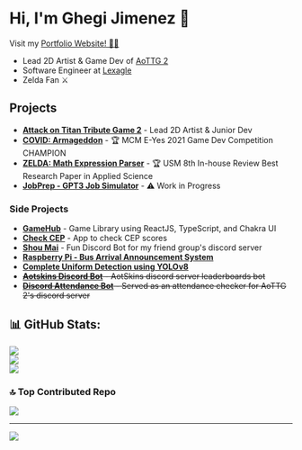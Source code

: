 # Hi, I'm **Ghegi Jimenez** 👋

Visit my [Portfolio Website! 💼🎨](https://gisketch.com)

- Lead 2D Artist & Game Dev of [AoTTG 2](https://github.com/AoTTG-2)
- Software Engineer at [Lexagle](https://lexagle.com)
- Zelda Fan ⚔

## Projects

- **[Attack on Titan Tribute Game 2](https://github.com/AoTTG-2)** - Lead 2D Artist & Junior Dev
- **[COVID: Armageddon](https://github.com/gisketch/covid-armageddon)**  - 🏆 MCM E-Yes 2021 Game Dev Competition CHAMPION
- **[ZELDA: Math Expression Parser](https://github.com/gisketch/ZELDA-cs50-final-project)** - 🏆 USM 8th In-house Review Best Research Paper in Applied Science
- **[JobPrep - GPT3 Job Simulator](https://github.com/gisketch/gpt3-job-interview-simulator)** - ⚠ Work in Progress

### Side Projects

- **[GameHub](https://gamehub.gisketch.com/)** - Game Library using ReactJS, TypeScript, and Chakra UI
- **[Check CEP](https://check-cep-ece.netlify.app/)** - App to check CEP scores
- **[Shou Mai](https://github.com/ChowFan-Devs/shou-mai-discord-bot)** - Fun Discord Bot for my friend group's discord server
- **[Raspberry Pi - Bus Arrival Announcement System](https://github.com/gisketch/RPi-bus-announcing-system)**
- **[Complete Uniform Detection using YOLOv8](https://github.com/gisketch/complete-uniform-detection-YOLOv8)**
- ~~**[Aotskins Discord Bot](https://github.com/gisketch/aotskins-bot)** - AotSkins discord server leaderboards bot~~
- ~~**[Discord Attendance Bot](https://github.com/gisketch/discord-attendance-bot)** - Served as an attendance checker for AoTTG 2's discord server~~


## 📊 GitHub Stats:
![](https://github-readme-stats.vercel.app/api?username=gisketch&theme=onedark&hide_border=true&include_all_commits=false&count_private=false)<br/>
![](https://github-readme-streak-stats.herokuapp.com/?user=gisketch&theme=onedark&hide_border=true)<br/>
![](https://github-readme-stats.vercel.app/api/top-langs/?username=gisketch&theme=onedark&hide_border=true&include_all_commits=false&count_private=false&layout=compact)

### 🔝 Top Contributed Repo
![](https://github-contributor-stats.vercel.app/api?username=gisketch&limit=5&theme=onedark&combine_all_yearly_contributions=true)

---
[![](https://visitcount.itsvg.in/api?id=gisketch&icon=0&color=0)](https://visitcount.itsvg.in)

